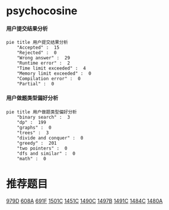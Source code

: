 # psychocosine

<!-- tabs:start -->



#### **用户提交结果分析**

```mermaid
pie title 用户提交结果分析
    "Accepted" :  15
    "Rejected" :  0
    "Wrong answer" :  29
    "Runtime error" :  2
    "Time limit exceeded" :  4
    "Memory limit exceeded" :  0
    "Compilation error" :  0
    "Partial" :  0
```

#### **用户做题类型偏好分析**

```mermaid
pie title 用户做题类型偏好分析
    "binary search" :  3
    "dp" :  199
    "graphs" :  0
    "trees" :  3
    "divide and conquer" :  0
    "greedy" :  201
    "two pointers" :  0
    "dfs and similar" :  0
    "math" :  0
```



<!-- tabs:end -->
# 推荐题目
[979D](https://codeforces.com/contest/979/problem/D)
[608A](https://codeforces.com/contest/608/problem/A)
[691F](https://codeforces.com/contest/691/problem/F)
[1501C](https://codeforces.com/contest/1501/problem/C)
[1451C](https://codeforces.com/contest/1451/problem/C)
[1490C](https://codeforces.com/contest/1490/problem/C)
[1497B](https://codeforces.com/contest/1497/problem/B)
[1491C](https://codeforces.com/contest/1491/problem/C)
[1484C](https://codeforces.com/contest/1484/problem/C)
[1480A](https://codeforces.com/contest/1480/problem/A)
